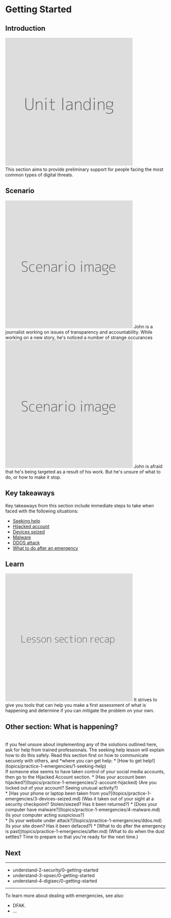 # Getting Started
## Introduction
![](unit.png)
<br>
This section aims to provide preliminary support for people facing the most common types of digital threats.


## Scenario
![](scenario.png)
John is a journalist working on issues of transparency and accountability. While working on a new story, he's noticed a number of strange occurances
<br>
![](scenario.png)
John is afraid that he's being targeted as a result of his work. But he's unsure of what to do, or how to make it stop.


## Key takeaways
Key takeaways from this section include immediate steps to take when faced with the following situations:

- [Seeking help](en/topics/practice-1-emergencies/1-seeking-help/1-intro.md) 
- [Hijacked account](en/topics/practice-1-emergencies/2-account-hijacked/1-intro.md)
- [Devices seized](en/topics/practice-1-emergencies/3-seized-devices/1-intro.md)
- [Malware](en/topics/practice-1-emergencies/4-malware/1-intro.md)
- [DDOS attack](en/topics/practice-1-emergencies/5-ddos/1-intro.md)
- [What to do after an emergency](en/topics/practice-1-emergencies/6-after/1-intro.md)


## Learn
![](recap.png)
It strives to give you tools that can help you make a first assessment of what is happening and determine if you can mitigate the problem on your own.
<br>
## Other section: What is happening?
<br>
If you feel unsure about implementing any of the solutions outlined here, ask for help from trained professionals. The seeking help lesson will explain how to do this safely. Read this section first on how to communicate securely with others, and *where you can get help:
* [How to get help!](topics/practice-1-emergencies/1-seeking-help)
<br>
If someone else seems to have taken control of your social media accounts, then go to the Hijacked Account section.
* [Has your account been hijacked?](topics/practice-1-emergencies/2-account-hijacked) (Are you locked out of your account? Seeing unusual activity?)
<br>
* [Has your phone or laptop been taken from you?](topics/practice-1-emergencies/3-devices-seized.md) (Was it taken out of your sight at a security checkpoint? Stolen/siezed? Has it been returned?)
* [Does your computer have malware?](topics/practice-1-emergencies/4-malware.md) (Is your computer acting suspicious?)
<br>
* [Is your website under attack?](topics/practice-1-emergencies/ddos.md) (Is your site down? Has it been defaced?)
* [What to do after the emergency is past](topics/practice-1-emergencies/after.md) (What to do when the dust settles? Time to prepare so that you're ready for the next time.)


## Next
---
- understand-2-security/0-getting-started
- understand-3-opsec/0-getting-started
- understand-4-digisec/0-getting-started
---
To learn more about dealing with emergencies, see also:
* DFAK.
* ...


